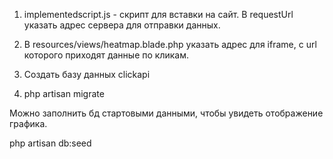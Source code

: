 1. implementedscript.js - скрипт для вставки на сайт. 
В requestUrl указать адрес сервера для отправки данных.

2. В resources/views/heatmap.blade.php указать адрес для iframe, с url которого приходят данные по кликам.

3. Создать базу данных clickapi

4. php artisan migrate

Можно заполнить бд стартовыми данными, чтобы увидеть отображение графика.
  
  php artisan db:seed 
